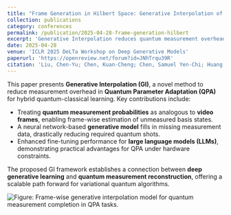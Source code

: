 ```yaml
---
title: "Frame Generation in Hilbert Space: Generative Interpolation of Measurement Data for Quantum Parameter Adaptation"
collection: publications
category: conferences
permalink: /publication/2025-04-28-frame-generation-hilbert
excerpt: 'Generative Interpolation reduces quantum measurement overhead in QPA by treating quantum outcomes like video frames and interpolating missing data.'
date: 2025-04-28
venue: 'ICLR 2025 DeLTa Workshop on Deep Generative Models'
paperurl: 'https://openreview.net/forum?id=JNhTrqu39R'
citation: 'Liu, Chen-Yu; Chen, Kuan-Cheng; Chen, Samuel Yen-Chi; Huang, Wei-Jia; &amp; Chang, Yen Jui. (2025). &quot;Frame Generation in Hilbert Space: Generative Interpolation of Measurement Data for Quantum Parameter Adaptation.&quot; <i>ICLR 2025 Workshop on Deep Generative Models</i>.'
---
```


This paper presents **Generative Interpolation (GI)**, a novel method to reduce measurement overhead in **Quantum Parameter Adaptation (QPA)** for hybrid quantum-classical learning. Key contributions include:

* Treating **quantum measurement probabilities** as analogous to **video frames**, enabling frame-wise estimation of unmeasured basis states.  
* A neural network-based **generative model** fills in missing measurement data, drastically reducing required quantum shots.  
* Enhanced fine-tuning performance for **large language models (LLMs)**, demonstrating practical advantages for QPA under hardware constraints.

The proposed GI framework establishes a connection between **deep generative learning** and **quantum measurement reconstruction**, offering a scalable path forward for variational quantum algorithms.

![Figure: Frame-wise generative interpolation model for quantum measurement completion in QPA tasks.](https://louisanity.github.io/images/frame_generation.jpg)
